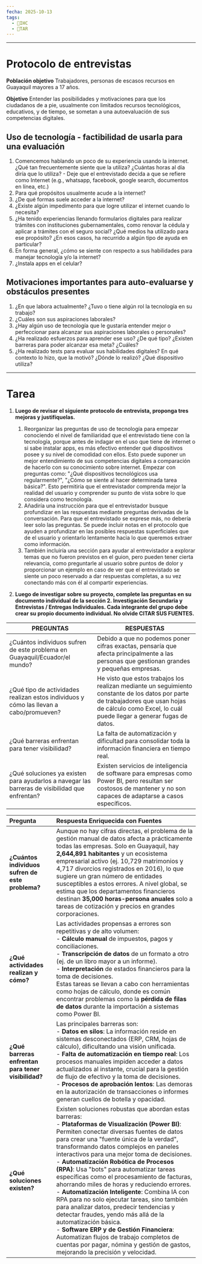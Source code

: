 ```yaml
---
fecha: 2025-10-13
tags:
  - 🎨IHC
  - 📝TAR
---
```

---
# Protocolo de entrevistas

**Población objetivo**
Trabajadores, personas de escasos recursos en Guayaquil mayores a 17 años.

**Objetivo**
Entender las posibilidades y motivaciones para que los ciudadanos de a pie, usualmente con limitados recursos tecnológicos, educativos, y de tiempo, se sometan a una autoevaluación de sus competencias digitales.

## Uso de tecnología - factibilidad de usarla para una evaluación
1. Comencemos hablando un poco de su experiencia usando la internet. ¿Qué tan frecuentemente siente que la utiliza? ¿Cuántas horas al día diría que lo utiliza? - Deje que el entrevistado decida a que se refiere como Internet (e.g., whatsapp, facebook, google search, documentos en línea, etc.)
2. Para qué propósitos usualmente acude a la internet?
3. ¿De qué formas suele acceder a la internet?
4. ¿Existe algún impedimento para que logre utilizar el internet cuando lo necesita?
5. ¿Ha tenido experiencias llenando formularios digitales para realizar trámites con instituciones gubernamentales, como renovar la cédula y aplicar a trámites con el seguro social? ¿Qué medios ha utilizado para ese propósito? ¿En esos casos, ha recurrido a algún tipo de ayuda en particular?
6. En forma general, ¿cómo se siente con respecto a sus habilidades para manejar tecnología y/o la internet?
7. ¿Instala apps en el celular?

## Motivaciones importantes para auto-evaluarse y obstáculos presentes
1. ¿En que labora actualmente? ¿Tuvo o tiene algún rol la tecnología en su trabajo?
2. ¿Cuáles son sus aspiraciones laborales?
3. ¿Hay algún uso de tecnología que le gustaría entender mejor o perfeccionar para alcanzar sus aspiraciones laborales o personales?
4. ¿Ha realizado esfuerzos para aprender ese uso? ¿De qué tipo? ¿Existen barreras para poder alcanzar esa meta? ¿Cuáles?
5. ¿Ha realizado tests para evaluar sus habilidades digitales? En qué contexto lo hizo, que la motivó? ¿Dónde lo realizó? ¿Qué dispositivo utiliza?

---
# Tarea

1. **Luego de revisar el siguiente protocolo de entrevista, proponga tres mejoras y justifíquelas.**
	1. Reorganizar las preguntas de uso de tecnología para empezar conociendo el nivel de familiaridad que el entrevistado tiene con la tecnología, porque antes de indagar en el uso que tiene de internet o si sabe instalar apps, es más efectivo entender qué dispositivos posee y su nivel de comodidad con ellos. Esto puede suponer un mejor entendimiento de sus competencias digitales a comparación de hacerlo con su conocimiento sobre internet. Empezar con preguntas como: "¿Qué dispositivos tecnológicos usa regularmente?", "¿Cómo se siente al hacer determinada tarea básica?". Esto permitiría que el entrevistador comprenda mejor la realidad del usuario y comprender su punto de vista sobre lo que considera como tecnología.
	2. Añadiría una instrucción para que el entrevistador busque profundizar en las respuestas mediante preguntas derivadas de la conversación. Para que el entrevistado se exprese más, no debería leer solo las preguntas. Se puede incluir notas en el protocolo que ayuden a profundizar en las posibles respuestas superficiales que de el usuario y orientarlo lentamente hacia lo que queremos extraer como información.
	3. También incluiría una sección para ayudar al entrevistador a explorar temas que no fueron previstos en el guion, pero pueden tener cierta relevancia, como preguntarle al usuario sobre puntos de dolor y proporcionar un ejemplo en caso de ver que el entrevistado se siente un poco reservado a dar respuestas completas, a su vez conectando más con él al compartir experiencias.

2. **Luego de investigar sobre su proyecto, complete las preguntas en su documento individual de la sección 2. Investigación Secundaria y Entrevistas / Entregas Individuales. Cada integrante del grupo debe crear su propio documento individual. No olvide CITAR SUS FUENTES.**

| **PREGUNTAS**                                                                                      | **RESPUESTAS**                                                                                                                                                                                             |
| ---------------------------------------------------------------------------------------------- | ------------------------------------------------------------------------------------------------------------------------------------------------------------------------------------------------------ |
| ¿Cuántos individuos sufren de este problema en Guayaquil/Ecuador/el mundo?                     | Debido a que no podemos poner cifras exactas, pensaría que afecta principalmente a las personas que gestionan grandes y pequeñas empresas.                                                             |
| ¿Qué tipo de actividades realizan estos individuos y cómo las llevan a cabo/promueven?         | He visto que estos trabajos los realizan mediante un seguimiento constante de los datos por parte de trabajadores que usan hojas de cálculo como Excel, lo cuál puede llegar a generar fugas de datos. |
| ¿Qué barreras enfrentan para tener visibilidad?                                                | La falta de automatización y dificultad para consolidar toda la información financiera en tiempo real.                                                                                                 |
| ¿Qué soluciones ya existen para ayudarlos a navegar las barreras de visibilidad que enfrentan? | Existen servicios de inteligencia de software para empresas como Power BI, pero resultan ser costosos de mantener y no son capaces de adaptarse a casos específicos.                                   |

| **Pregunta**                                        | **Respuesta Enriquecida con Fuentes**                                                                                                                                                                                                                                                                                                                                                                                                                                                                                                                                                                                                                                                                                                                                                                                                                                            |
| :-------------------------------------------------- | :------------------------------------------------------------------------------------------------------------------------------------------------------------------------------------------------------------------------------------------------------------------------------------------------------------------------------------------------------------------------------------------------------------------------------------------------------------------------------------------------------------------------------------------------------------------------------------------------------------------------------------------------------------------------------------------------------------------------------------------------------------------------------------------------------------------------------------------------------------------------------- |
| **¿Cuántos individuos sufren de este problema?**    | Aunque no hay cifras directas, el problema de la gestión manual de datos afecta a prácticamente todas las empresas. Solo en Guayaquil, hay **2,644,891 habitantes** y un ecosistema empresarial activo (ej. 10,729 matrimonios y 4,717 divorcios registrados en 2016), lo que sugiere un gran número de entidades susceptibles a estos errores. A nivel global, se estima que los departamentos financieros destinan **35,000 horas-persona anuales** solo a tareas de cotización y precios en grandes corporaciones.                                                                                                                                                                                                                                                                                                                                                            |
| **¿Qué actividades realizan y cómo?**               | Las actividades propensas a errores son repetitivas y de alto volumen:  <br>- **Cálculo manual** de impuestos, pagos y conciliaciones.  <br>- **Transcripción de datos** de un formato a otro (ej. de un libro mayor a un informe).  <br>- **Interpretación** de estados financieros para la toma de decisiones.  <br>Estas tareas se llevan a cabo con herramientas como hojas de cálculo, donde es común encontrar problemas como la **pérdida de filas de datos** durante la importación a sistemas como Power BI.                                                                                                                                                                                                                                                                                                                                                            |
| **¿Qué barreras enfrentan para tener visibilidad?** | Las principales barreras son:  <br>- **Datos en silos**: La información reside en sistemas desconectados (ERP, CRM, hojas de cálculo), dificultando una visión unificada.  <br>- **Falta de automatización en tiempo real**: Los procesos manuales impiden acceder a datos actualizados al instante, crucial para la gestión de flujo de efectivo y la toma de decisiones.  <br>- **Procesos de aprobación lentos**: Las demoras en la autorización de transacciones o informes generan cuellos de botella y opacidad.                                                                                                                                                                                                                                                                                                                                                           |
| **¿Qué soluciones existen?**                        | Existen soluciones robustas que abordan estas barreras:  <br>- **Plataformas de Visualización (Power BI)**: Permiten conectar diversas fuentes de datos para crear una "fuente única de la verdad", transformando datos complejos en paneles interactivos para una mejor toma de decisiones.  <br>- **Automatización Robótica de Procesos (RPA)**: Usa "bots" para automatizar tareas específicas como el procesamiento de facturas, ahorrando miles de horas y reduciendo errores.  <br>- **Automatización Inteligente**: Combina IA con RPA para no solo ejecutar tareas, sino también para analizar datos, predecir tendencias y detectar fraudes, yendo más allá de la automatización básica.  <br>- **Software ERP y de Gestión Financiera**: Automatizan flujos de trabajo completos de cuentas por pagar, nómina y gestión de gastos, mejorando la precisión y velocidad. |
